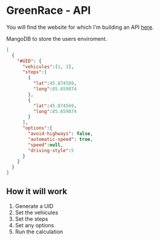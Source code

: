 # GreenRace - API

You will find the website for which I'm building an API [here][0b412c79].

MangoDB to store the users enviroment.
```JSON
[
  {
    "#UID": {
      "vehicules":[1, 3],
      "steps":[
        {
          "lat":45.874569,
          "long":85.659874
        },
        {
          "lat":45.874569,
          "long":85.659874
        }
      ],
      "options":{
        "avoid-highways": false,
        "automatic-speed": true,
        "speed":null,
        "driving-style":5
      }
    } 
  }
]
```

## How it will work
1) Generate a UID
2) Set the vehicules
3) Set the steps
4) Set any options
5) Run the calculation



  [0b412c79]: http://www.jurassictest.ch/GR/ "GreenRace"
